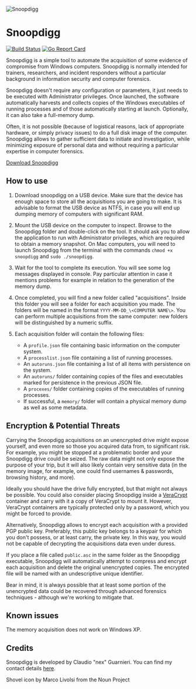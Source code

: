 ![Snoopdigg](https://github.com/botherder/snoopdigg/raw/master/graphics/icon%40128.png)

# Snoopdigg

[![Build Status](https://travis-ci.org/botherder/snoopdigg.svg?branch=master)](https://travis-ci.org/botherder/snoopdigg)
[![Go Report Card][goreportcard-badge]][goreportcard]

Snoopdigg is a simple tool to automate the acquisition of some evidence of
compromise from Windows computers. Snoopdigg is normally intended for
trainers, researchers, and incident responders without a particular background
in information security and computer forensics.

Snoopdigg doesn't require any configuration or parameters, it just needs to
be executed with Administrator privileges. Once launched, the software
automatically harvests and collects copies of the Windows executables of
running processes and of those automatically starting at launch. Optionally,
it can also take a full-memory dump.

Often, it is not possible (because of logistical reasons, lack of appropriate
hardware, or simply privacy issues) to do a full disk image of the computer.
Snoopdigg allows to gather sufficient data to initiate and investigation,
while minimizing exposure of personal data and without requiring a particular
expertise in computer forensics.

[Download Snoopdigg](https://github.com/botherder/snoopdigg/releases/latest)

## How to use

1. Download snoopdigg on a USB device. Make sure that the device has enough
space to store all the acquisitions you are going to make. It is advisable to
format the USB device as NTFS, in case you will end up dumping memory of
computers with significant RAM.

2. Mount the USB device on the computer to inspect. Browse to the Snoopdigg
folder and double-click on the tool. It should ask you to allow the application
to run with Administrator privileges, which are required to obtain a memory
snapshot. On Mac computers, you will need to launch Snoopdigg from the terminal
with the commands `chmod +x snoopdigg` and `sudo ./snoopdigg`.

3. Wait for the tool to complete its execution. You will see some log messages
displayed in console. Pay particular attention in case it mentions problems
for example in relation to the generation of the memory dump.

4. Once completed, you will find a new folder called "acquisitions". Inside this
folder you will see a folder for each acquisition you made. The folders will
be named in the format `YYYY-MM-DD_\<COMPUTER NAME\>`. You can perform
multiple acquisitions from the same computer: new folders will be distinguished
by a numeric suffix.

5. Each acquisition folder will contain the following files:

    - A `profile.json` file containing basic information on the computer system.
    - A `processlist.json` file containing a list of running processes.
    - An `autoruns.json` file containing a list of all items with persistence on
      the system.
    - An `autoruns/` folder containing copies of the files and executables
      marked for persistence in the previous JSON file.
    - A `procexes/` folder containing copies of the executables of running
      processes.
    - If successful, a `memory/` folder will contain a physical memory
      dump as well as some metadata.

## Encryption & Potential Threats

Carrying the Snoopdigg acquisitions on an unencrypted drive might expose
yourself, and even more so those you acquired data from, to significant risk.
For example, you might be stopped at a problematic border and your Snoopdigg
drive could be seized. The raw data might not only expose the purpose of your
trip, but it will also likely contain very sensitive data (in the memory image,
for example, one could find usernames & passwords, browsing history, and more).

Ideally you should have the drive fully encrypted, but that might not always
be possible. You could also consider placing Snoopdigg inside a
[VeraCrypt](https://www.veracrypt.fr/) container and carry with it a copy of
VeraCrypt to mount it. However, VeraCrypt containers are typically protected
only by a password, which you might be forced to provide.

Alternatively, Snoopdigg allows to encrypt each acquisition with a provided PGP
public key. Preferably, this public key belongs to a keypair for which you don't
possess, or at least carry, the private key. In this way, you would not be
capable of decrypting the acquisitions data even under duress.

If you place a file called `public.asc` in the same folder as the Snoopdigg
executable, Snoopdigg will automatically attempt to compress and encrypt each
acquisition and delete the original unencrypted copies. The encrypted file will
be named with an undescriptive unique identifier.

Bear in mind, it is always possible that at least some portion of the
unencrypted data could be recovered through advanced forensics techniques -
although we're working to mitigate that.

## Known issues

The memory acquisition does not work on Windows XP.

## Credits

Snoopdigg is developed by Claudio "nex" Guarnieri. You can find my contact
details [here](https://nex.sx/contacts/).

Shovel icon by Marco Livolsi from the Noun Project

[goreportcard]: https://goreportcard.com/report/github.com/botherder/snoopdigg
[goreportcard-badge]: https://goreportcard.com/badge/github.com/botherder/snoopdigg
